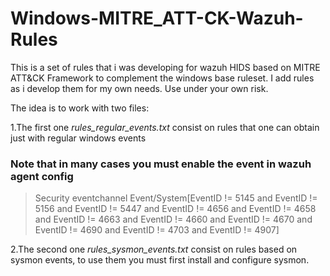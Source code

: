 # Windows-MITRE_ATT-CK-Wazuh-Rules

This is a set of rules that i was developing for wazuh HIDS based on MITRE ATT&CK Framework to complement the windows base ruleset.
I add rules as i develop them for my own needs.
Use under your own risk.


The idea is to work with two files:

1.The first one *rules_regular_events.txt* consist on rules that one can obtain just with regular windows events 

### Note that in many cases you must enable the event in wazuh agent config
>  <localfile>
>    <location>Security</location>
>    <log_format>eventchannel</log_format>
>    <query>Event/System[EventID != 5145 and EventID != 5156 and EventID != 5447 and
>      EventID != 4656 and EventID != 4658 and EventID != 4663 and EventID != 4660 and
>      EventID != 4670 and EventID != 4690 and EventID != 4703 and EventID != 4907]</query>
>  </localfile>


2.The second one *rules_sysmon_events.txt* consist on rules based on sysmon events, to use them you must first install and configure sysmon.

